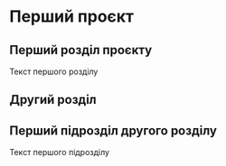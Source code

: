 # Перший проєкт 

## Перший розділ проєкту 
Текст першого розділу 

## Другий розділ 

## Перший підрозділ другого розділу
Текст першого підрозділу